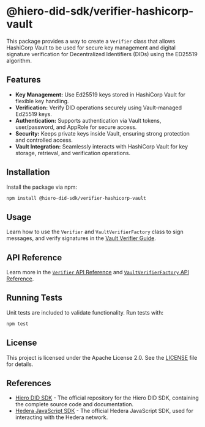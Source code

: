 # @hiero-did-sdk/verifier-hashicorp-vault

This package provides a way to create a `Verifier` class that allows HashiCorp Vault to be used for secure key management and digital signature verification for Decentralized Identifiers (DIDs) using the ED25519 algorithm.

## Features

- **Key Management:** Use Ed25519 keys stored in HashiCorp Vault for flexible key handling.
- **Verification:** Verify DID operations securely using Vault-managed Ed25519 keys.
- **Authentication:** Supports authentication via Vault tokens, user/password, and AppRole for secure access.
- **Security:** Keeps private keys inside Vault, ensuring strong protection and controlled access.
- **Vault Integration:** Seamlessly interacts with HashiCorp Vault for key storage, retrieval, and verification operations.

## Installation

Install the package via npm:

```bash
npm install @hiero-did-sdk/verifier-hashicorp-vault
```

## Usage

Learn how to use the `Verifier` and `VaultVerifierFactory` class to sign messages, and verify signatures in the [Vault Verifier Guide](https://hiero-ledger.github.io/hiero-did-sdk-js/documentation/latest/03-implementation/components/hashicorp-vault-verifier-guide.html).

## API Reference

Learn more in the [`Verifier` API Reference](https://hiero-ledger.github.io/hiero-did-sdk-js/documentation/latest/03-implementation/components/hashicorp-vault-verifier-api.html) and [`VaultVerifierFactory` API Reference](https://hiero-ledger.github.io/hiero-did-sdk-js/documentation/latest/03-implementation/components/hashicorp-vault-verifier-factory-api.html).

## Running Tests

Unit tests are included to validate functionality. Run tests with:

```bash
npm test
```

## License

This project is licensed under the Apache License 2.0. See the [LICENSE](LICENSE) file for details.

## References

- [Hiero DID SDK](https://github.com/hiero-ledger/hiero-did-sdk-js) - The official repository for the Hiero DID SDK, containing the complete source code and documentation.
- [Hedera JavaScript SDK](https://github.com/hashgraph/hedera-sdk-js) - The official Hedera JavaScript SDK, used for interacting with the Hedera network.

